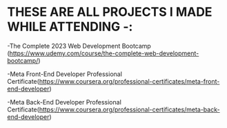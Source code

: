 # THESE ARE ALL PROJECTS I MADE WHILE ATTENDING -: 
 -The Complete 2023 Web Development Bootcamp (https://www.udemy.com/course/the-complete-web-development-bootcamp/)
 
 -Meta Front-End Developer Professional Certificate(https://www.coursera.org/professional-certificates/meta-front-end-developer)
 
 -Meta Back-End Developer Professional Certificate(https://www.coursera.org/professional-certificates/meta-back-end-developer)

